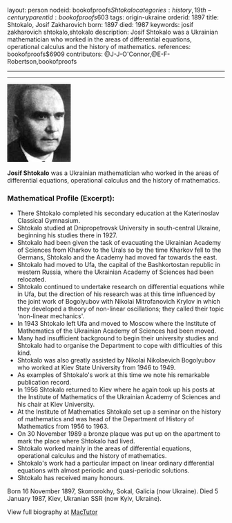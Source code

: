 layout: person
nodeid: bookofproofs$Shtokalo
categories: history,19th-century
parentid: bookofproofs$603
tags: origin-ukraine
orderid: 1897
title: Shtokalo, Josif Zakharovich
born: 1897
died: 1987
keywords: josif zakharovich shtokalo,shtokalo
description: Josif Shtokalo was a Ukrainian mathematician who worked in the areas of differential equations, operational calculus and the history of mathematics.
references: bookofproofs$6909
contributors: @J-J-O'Connor,@E-F-Robertson,bookofproofs

---



---

![Shtokalo.jpg](https://github.com/bookofproofs/bookofproofs.github.io/blob/main/_sources/_assets/images/portraits/Shtokalo.jpg?raw=true)

**Josif Shtokalo** was a Ukrainian mathematician who worked in the areas of differential equations, operational calculus and the history of mathematics.

### Mathematical Profile (Excerpt):
* There Shtokalo completed his secondary education at the Katerinoslav Classical Gymnasium.
* Shtokalo studied at Dnipropetrovsk University in south-central Ukraine, beginning his studies there in 1927.
* Shtokalo had been given the task of evacuating the Ukrainian Academy of Sciences from Kharkov to the Urals so by the time Kharkov fell to the Germans, Shtokalo and the Academy had moved far towards the east.
* Shtokalo had moved to Ufa, the capital of the Bashkortostan republic in western Russia, where the Ukrainian Academy of Sciences had been relocated.
* Shtokalo continued to undertake research on differential equations while in Ufa, but the direction of his research was at this time influenced by the joint work of Bogolyubov with Nikolai Mitrofanovich Krylov in which they developed a theory of non-linear oscillations; they called their topic 'non-linear mechanics'.
* In 1943 Shtokalo left Ufa and moved to Moscow where the Institute of Mathematics of the Ukrainian Academy of Sciences had been moved.
* Many had insufficient background to begin their university studies and Shtokalo had to organise the Department to cope with difficulties of this kind.
* Shtokalo was also greatly assisted by Nikolai Nikolaevich Bogolyubov who worked at Kiev State University from 1946 to 1949.
* As examples of Shtokalo's work at this time we note his remarkable publication record.
* In 1956 Shtokalo returned to Kiev where he again took up his posts at the Institute of Mathematics of the Ukrainian Academy of Sciences and his chair at Kiev University.
* At the Institute of Mathematics Shtokalo set up a seminar on the history of mathematics and was head of the Department of History of Mathematics from 1956 to 1963.
* On 30 November 1989 a bronze plaque was put up on the apartment to mark the place where Shtokalo had lived.
* Shtokalo worked mainly in the areas of differential equations, operational calculus and the history of mathematics.
* Shtokalo's work had a particular impact on linear ordinary differential equations with almost periodic and quasi-periodic solutions.
* Shtokalo has received many honours.

Born 16 November 1897, Skomorokhy, Sokal, Galicia (now Ukraine). Died 5 January 1987, Kiev, Ukranian SSR (now Kyiv, Ukraine).

View full biography at [MacTutor](https://mathshistory.st-andrews.ac.uk/Biographies/Shtokalo/)
